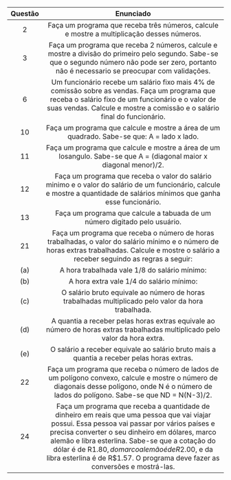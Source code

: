 Questão | Enunciado
:---------: | :------:
  2     | Faça um programa que receba três números, calcule e mostre a multiplicação desses números.
  3     | Faça um programa que receba 2 números, calcule e mostre a divisão do primeiro pelo segundo. Sabe-se que o segundo número não pode ser zero, portanto não é necessario se preocupar com validações.
  6     | Um funcionário recebe um salário fixo mais 4% de comissão sobre as vendas. Faça um programa que receba o salário fixo de um funcionário e o valor de suas vendas. Calcule e mostre a comissão e o salário final do funcionário.
 10     | Faça um programa que calcule e mostre a área de um quadrado. Sabe-se que: A = lado x lado.
 11     | Faça um programa que calcule e mostre a área de um losangulo. Sabe-se que A = (diagonal maior x diagonal menor)/2.
 12     | Faça um programa que receba o valor do salário minimo e o valor do salário de um funcionário, calcule e mostre a quantidade de salários mínimos que ganha esse funcionário.
 13     | Faça um programa que calcule a tabuada de um número digitado pelo usuário.
 21     | Faça um programa que receba o número de horas trabalhadas, o valor do salário mínimo e o número de horas extras trabalhadas. Calcule e mostre o salário a receber seguindo as regras a seguir:
 (a)| A hora trabalhada vale 1/8 do salário mínimo:
 (b)| A hora extra vale 1/4 do salário mínimo:
 (c)| O salário bruto equivale ao número de horas trabalhadas multiplicado pelo valor da hora trabalhada.
 (d)| A quantia a receber pelas horas extras equivale ao número de horas extras trabalhadas multiplicado pelo valor da hora extra.
 (e)| O salário a receber equivale ao salário bruto mais a quantia a receber pelas horas extras.
 22     | Faça um programa que receba o número de lados de um polígono convexo, calcule e mostre o número de diagonais desse polígono, onde N é o número de lados do polígono. Sabe-se que ND = N(N-3)/2.
 24     | Faça um programa que receba a quantidade de dinheiro em reais que uma pessoa que vai viajar possui. Essa pessoa vai passar por vários países e precisa converter o seu dinheiro em dólares, marco alemão e libra esterlina. Sabe-se que a cotação do dólar é de R$1.80, do marco alemão é de R$2.00, e da libra esterlina é de R$1.57. O programa deve fazer as conversões e mostrá-las. 
